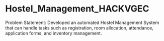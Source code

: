 # Hostel_Management_HACKVGEC
Problem Statement: Developed an automated Hostel Management System that can handle  tasks such as registration, room allocation, attendance, application  forms, and inventory management.
